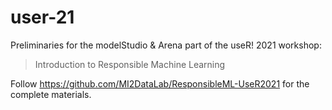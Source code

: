 # user-21

Preliminaries for the modelStudio & Arena part of the useR! 2021 workshop:

> Introduction to Responsible Machine Learning

Follow https://github.com/MI2DataLab/ResponsibleML-UseR2021 for the complete materials.
